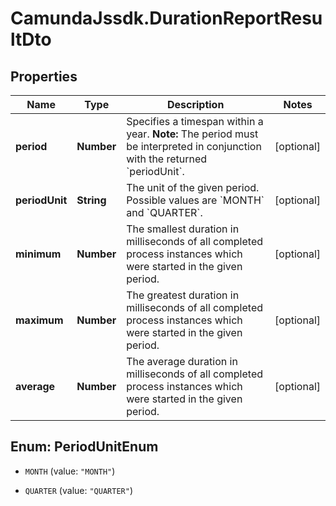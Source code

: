 # CamundaJssdk.DurationReportResultDto

## Properties

Name | Type | Description | Notes
------------ | ------------- | ------------- | -------------
**period** | **Number** | Specifies a timespan within a year. **Note:** The period must be interpreted in conjunction with the returned &#x60;periodUnit&#x60;. | [optional] 
**periodUnit** | **String** | The unit of the given period. Possible values are &#x60;MONTH&#x60; and &#x60;QUARTER&#x60;. | [optional] 
**minimum** | **Number** | The smallest duration in milliseconds of all completed process instances which were started in the given period. | [optional] 
**maximum** | **Number** | The greatest duration in milliseconds of all completed process instances which were started in the given period. | [optional] 
**average** | **Number** | The average duration in milliseconds of all completed process instances which were started in the given period. | [optional] 



## Enum: PeriodUnitEnum


* `MONTH` (value: `"MONTH"`)

* `QUARTER` (value: `"QUARTER"`)




